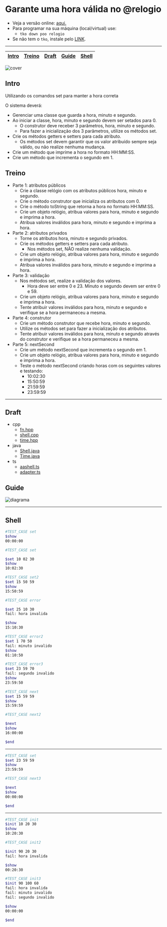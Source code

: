 # Garante uma hora válida no @relogio

- Veja a versão online: [aqui.](https://github.com/qxcodepoo/arcade/blob/master/base/relogio/Readme.md)
- Para programar na sua máquina (local/virtual) use:
  - `tko down poo relogio`
- Se não tem o `tko`, instale pelo [LINK](https://github.com/senapk/tko#tko).

---

<!-- toch -->
[Intro](#intro) | [Treino](#treino) | [Draft](#draft) | [Guide](#guide) | [Shell](#shell)
-- | -- | -- | -- | --
<!-- toch -->

![cover](https://raw.githubusercontent.com/qxcodepoo/arcade/master/base/relogio/cover.jpg)

## Intro

Utilizando os comandos set para manter a hora correta

O sistema deverá:

- Gerenciar uma classe que guarda a hora, minuto e segundo.
- Ao iniciar a classe, hora, minuto e segundo devem ser setados para 0.
  - O construtor deve receber 3 parâmetros, hora, minuto e segundo.
  - Para fazer a inicialização dos 3 parâmetros, utilize os métodos set.
- Crie os métodos getters e setters para cada atributo.
  - Os métodos set devem garantir que os valor atribuído sempre seja válido, ou não realize nenhuma mudança.
- Crie um método que imprime a hora no formato HH:MM:SS.
- Crie um método que incrementa o segundo em 1.

## Treino

- Parte 1: atributos públicos
  - Crie a classe relógio com os atributos públicos hora, minuto e segundo.
  - Crie o método construtor que inicializa os atributos com 0.
  - Crie o método toString que retorna a hora no formato HH:MM:SS.
  - Crie um objeto relógio, atribua valores para hora, minuto e segundo e imprima a hora.
  - Atribua valores inválidos para hora, minuto e segundo e imprima a hora.
- Parte 2: atributos privados
  - Torne os atributos hora, minuto e segundo privados.
  - Crie os métodos getters e setters para cada atributo.
    - Nos métodos set, NÃO realize nenhuma validação.
  - Crie um objeto relógio, atribua valores para hora, minuto e segundo e imprima a hora.
  - Atribua valores inválidos para hora, minuto e segundo e imprima a hora.
- Parte 3: validação
  - Nos métodos set, realize a validação dos valores.
    - Hora deve ser entre 0 e 23. Minuto e segundo devem ser entre 0 e 59.
  - Crie um objeto relógio, atribua valores para hora, minuto e segundo e imprima a hora.
  - Tente atribuir valores inválidos para hora, minuto e segundo e verifique se a hora permaneceu a mesma.
- Parte 4: construtor
  - Crie um método construtor que recebe hora, minuto e segundo.
  - Utilize os métodos set para fazer a inicialização dos atributos.
  - Tente atribuir valores inválidos para hora, minuto e segundo através do construtor e verifique se a hora permaneceu a mesma.
- Parte 5: nextSecond
  - Crie um método nextSecond que incrementa o segundo em 1.
  - Crie um objeto relógio, atribua valores para hora, minuto e segundo e imprima a hora.
  - Teste o método nextSecond criando horas com os seguintes valores e testando:
    - 10:02:30
    - 15:50:59
    - 21:59:59
    - 23:59:59

***

## Draft

<!-- links .cache/draft -->
- cpp
  - [fn.hpp](https://github.com/qxcodepoo/arcade/blob/master/base/relogio/.cache/draft/cpp/fn.hpp)
  - [shell.cpp](https://github.com/qxcodepoo/arcade/blob/master/base/relogio/.cache/draft/cpp/shell.cpp)
  - [time.hpp](https://github.com/qxcodepoo/arcade/blob/master/base/relogio/.cache/draft/cpp/time.hpp)
- java
  - [Shell.java](https://github.com/qxcodepoo/arcade/blob/master/base/relogio/.cache/draft/java/Shell.java)
  - [Time.java](https://github.com/qxcodepoo/arcade/blob/master/base/relogio/.cache/draft/java/Time.java)
- ts
  - [aashell.ts](https://github.com/qxcodepoo/arcade/blob/master/base/relogio/.cache/draft/ts/aashell.ts)
  - [adapter.ts](https://github.com/qxcodepoo/arcade/blob/master/base/relogio/.cache/draft/ts/adapter.ts)
<!-- links -->

## Guide

![diagrama](https://raw.githubusercontent.com/qxcodepoo/arcade/master/base/relogio/diagrama.png)

***

## Shell

```bash
#TEST_CASE set
$show
00:00:00

#TEST_CASE set

$set 10 02 30
$show 
10:02:30

#TEST_CASE set2
$set 15 50 59
$show
15:50:59

#TEST_CASE error

$set 25 10 30
fail: hora invalida

$show
15:10:30

#TEST_CASE error2
$set 1 70 50
fail: minuto invalido
$show
01:10:50

#TEST_CASE error3
$set 23 59 70
fail: segundo invalido
$show
23:59:50

#TEST_CASE next
$set 15 59 59
$show
15:59:59

#TEST_CASE next2

$next
$show
16:00:00

$end
```

***

```bash
#TEST_CASE set
$set 23 59 59
$show
23:59:59

#TEST_CASE next3

$next
$show
00:00:00

$end
```

***

```bash
#TEST_CASE init
$init 10 20 30
$show
10:20:30

#TEST_CASE init2

$init 90 20 30
fail: hora invalida

$show
00:20:30

#TEST_CASE init3
$init 90 100 60
fail: hora invalida
fail: minuto invalido
fail: segundo invalido

$show
00:00:00

$end
```
